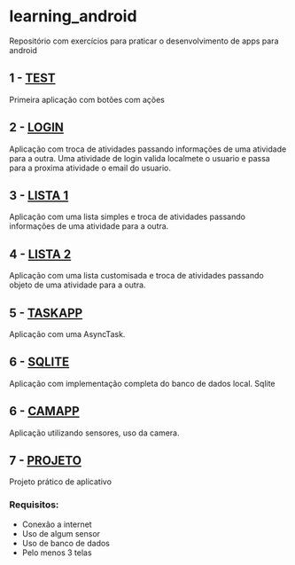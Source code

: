 # learning_android
Repositório com exercícios para praticar o desenvolvimento de apps para android

## 1 - [TEST] 

Primeira aplicação com botões com ações

## 2 - [LOGIN] 

Aplicação com troca de atividades passando informações de uma atividade para a outra. Uma atividade de login valida localmete o usuario e passa para a proxima atividade o email do usuario.

## 3 - [LISTA 1] 

Aplicação com uma lista simples e troca de atividades passando informações de uma atividade para a outra.


## 4 - [LISTA 2] 

Aplicação com uma lista customisada e troca de atividades passando objeto de uma atividade para a outra.

## 5 - [TASKAPP] 

Aplicação com uma AsyncTask.

## 6 - [SQLITE]

Aplicação com implementação completa do banco de dados local. Sqlite

## 6 - [CAMAPP]

Aplicação utilizando sensores, uso da camera.

## 7 - [PROJETO]

Projeto prático de aplicativo

### Requisitos:

* Conexão a internet
* Uso de algum sensor
* Uso de banco de dados
* Pelo menos 3 telas

<!-- Links -->
[TEST]: https://github.com/acsantosabino/learning_android/tree/master/Teste
[LOGIN]: https://github.com/acsantosabino/learning_android/tree/master/login
[LISTA 1]: https://github.com/acsantosabino/learning_android/tree/master/Lista1
[LISTA 2]: https://github.com/acsantosabino/learning_android/tree/master/Lista2
[TASKAPP]: https://github.com/acsantosabino/learning_android/tree/master/TaskApp
[SQLITE]: https://github.com/acsantosabino/learning_android/tree/master/SQLiteApp
[CAMAPP]: https://github.com/acsantosabino/learning_android/tree/master/CamApp
[PROJETO]: https://github.com/acsantosabino/learning_android/tree/master/Projeto
